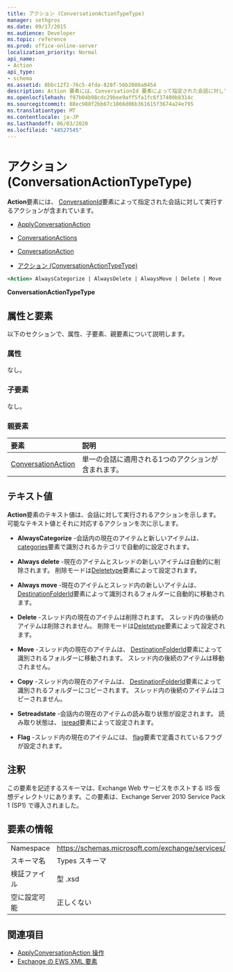 ```yaml
---
title: アクション (ConversationActionTypeType)
manager: sethgros
ms.date: 09/17/2015
ms.audience: Developer
ms.topic: reference
ms.prod: office-online-server
localization_priority: Normal
api_name:
- Action
api_type:
- schema
ms.assetid: 8bbc12f2-76c5-4fda-828f-56b2086a0454
description: Action 要素には、ConversationId 要素によって指定された会話に対して実行するアクションが含まれています。
ms.openlocfilehash: f97b04b98cdc29bee9aff5fa1fc6f37400b8314c
ms.sourcegitcommit: 88ec988f2bb67c1866d06b361615f3674a24e795
ms.translationtype: MT
ms.contentlocale: ja-JP
ms.lasthandoff: 06/03/2020
ms.locfileid: "44527545"
---
```

# <a name="action-conversationactiontypetype"></a>アクション (ConversationActionTypeType)

**Action**要素には、 [ConversationId](conversationid.md)要素によって指定された会話に対して実行するアクションが含まれています。 
  
- [ApplyConversationAction](applyconversationaction.md)
  
- [ConversationActions](conversationactions.md)
  
- [ConversationAction](conversationaction.md)
  
- [アクション (ConversationActionTypeType)](action-conversationactiontypetype.md)
  
```XML
<Action> AlwaysCategorize | AlwaysDelete | AlwaysMove | Delete | Move | Copy | SetReadState </Action>
```

 **ConversationActionTypeType**
## <a name="attributes-and-elements"></a>属性と要素

以下のセクションで、属性、子要素、親要素について説明します。
  
### <a name="attributes"></a>属性

なし。
  
### <a name="child-elements"></a>子要素

なし。
  
### <a name="parent-elements"></a>親要素

|**要素**|**説明**|
|:-----|:-----|
|[ConversationAction](conversationaction.md) <br/> |単一の会話に適用される1つのアクションが含まれます。  <br/> |
   
## <a name="text-value"></a>テキスト値

**Action**要素のテキスト値は、会話に対して実行されるアクションを示します。 可能なテキスト値とそれに対応するアクションを次に示します。 
  
- **AlwaysCategorize** -会話内の現在のアイテムと新しいアイテムは、 [categories](categories-ex15websvcsotherref.md)要素で識別されるカテゴリで自動的に設定されます。 
    
- **Always delete** -現在のアイテムとスレッドの新しいアイテムは自動的に削除されます。 削除モードは[Deletetype](deletetype.md)要素によって設定されます。 
    
- **Always move** -現在のアイテムとスレッド内の新しいアイテムは、 [DestinationFolderId](destinationfolderid.md)要素によって識別されるフォルダーに自動的に移動されます。 
    
- **Delete** -スレッド内の現在のアイテムは削除されます。 スレッド内の後続のアイテムは削除されません。 削除モードは[Deletetype](deletetype.md)要素によって設定されます。 
    
- **Move** -スレッド内の現在のアイテムは、 [DestinationFolderId](destinationfolderid.md)要素によって識別されるフォルダーに移動されます。 スレッド内の後続のアイテムは移動されません。 
    
- **Copy** -スレッド内の現在のアイテムは、 [DestinationFolderId](destinationfolderid.md)要素によって識別されるフォルダーにコピーされます。 スレッド内の後続のアイテムはコピーされません。 
    
- **Setreadstate** -会話内の現在のアイテムの読み取り状態が設定されます。 読み取り状態は、 [isread](isread.md)要素によって設定されます。 
    
- **Flag** -スレッド内の現在のアイテムには、 [flag](flag.md)要素で定義されているフラグが設定されます。 
    
## <a name="remarks"></a>注釈

この要素を記述するスキーマは、Exchange Web サービスをホストする IIS 仮想ディレクトリにあります。この要素は、Exchange Server 2010 Service Pack 1 (SP1) で導入されました。
  
## <a name="element-information"></a>要素の情報

|||
|:-----|:-----|
|Namespace  <br/> |https://schemas.microsoft.com/exchange/services/2006/types  <br/> |
|スキーマ名  <br/> |Types スキーマ  <br/> |
|検証ファイル  <br/> |型 .xsd  <br/> |
|空に設定可能  <br/> |正しくない  <br/> |
   
## <a name="see-also"></a>関連項目

- [ApplyConversationAction 操作](applyconversationaction-operation.md)
- [Exchange の EWS XML 要素](ews-xml-elements-in-exchange.md)

